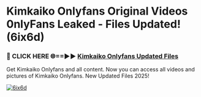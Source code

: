 # Kimkaiko Onlyfans Original Videos 0nlyFans Leaked - Files Updated! (6ix6d)

<h3>🔴 CLICK HERE 🌐==►► <a href="https://tinyurl.com/ehrbuxhb" rel="nofollow">Kimkaiko Onlyfans Updated Files</a></h3>

Get Kimkaiko Onlyfans and all content. Now you can access all videos and pictures of Kimkaiko Onlyfans. New Updated Files 2025!

[![6ix6d](https://i.imgur.com/lVYEuWS.gif)](https://tinyurl.com/ehrbuxhb)
